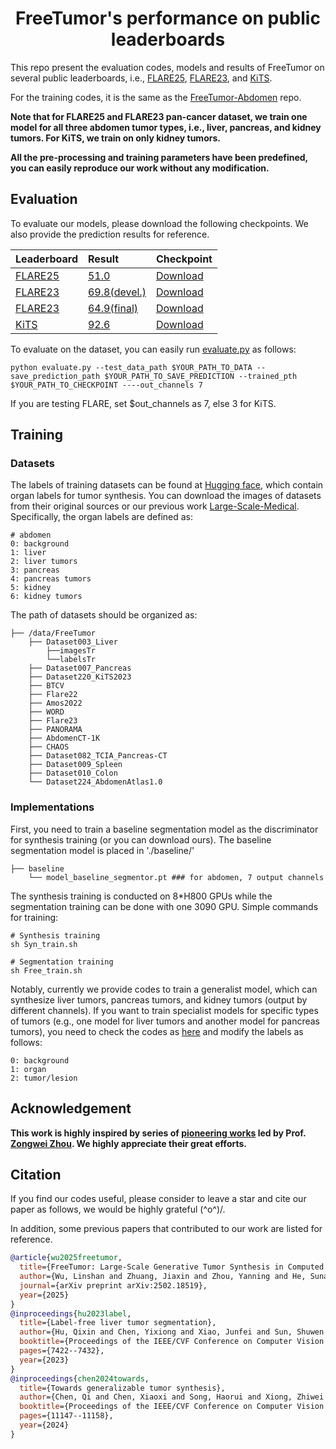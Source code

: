 <div align="center">
<h1>FreeTumor's performance on public leaderboards</h1>

</div>

This repo present the evaluation codes, models and results of FreeTumor on several public leaderboards, i.e., [FLARE25](https://www.codabench.org/competitions/7149/\#/results-tab), [FLARE23](https://codalab.lisn.upsaclay.fr/competitions/12239\#results), and [KiTS](https://kits19.grand-challenge.org/evaluation/challenge/leaderboard/). 

For the training codes, it is the same as the [FreeTumor-Abdomen](https://github.com/Luffy03/FreeTumor/tree/main/FreeTumor-Abdomen) repo. 

**Note that for FLARE25 and FLARE23 pan-cancer dataset, we train one model for all three abdomen tumor types, i.e., liver, pancreas, and kidney tumors. For KiTS, we train on only kidney tumors.**

**All the pre-processing and training parameters have been predefined, you can easily reproduce our work without any modification.**

## Evaluation

To evaluate our models, please download the following checkpoints. We also provide the prediction results for reference.

| Leaderboard                                                                 | Result                                                                                             |  Checkpoint                                                                                       |
| :-------------------------------------------------------------------------- |:---------------------------------------------------------------------------------------------------| :----------------------------------------------------------------------------------------------- |
| [FLARE25](https://www.codabench.org/competitions/7149/#/results-tab)        | [51.0](https://drive.google.com/file/d/1GceUiNST7JMM5k66GaV5farzPbalqc7w/view?usp=sharing)         | [Download](https://drive.google.com/file/d/1Qi4Ms4dSyQc0AxemGNKlsaaDAcTaRoaY/view?usp=sharing)    |
| [FLARE23](https://codalab.lisn.upsaclay.fr/competitions/12239#results)      | [69.8(devel.)](https://drive.google.com/file/d/1QSzBCghQyLG-01i4nrXXOAzhOOVenSen/view?usp=sharing) |  [Download](https://drive.google.com/file/d/1Qi4Ms4dSyQc0AxemGNKlsaaDAcTaRoaY/view?usp=sharing)   |
| [FLARE23](https://codalab.lisn.upsaclay.fr/competitions/12239#results)      | [64.9(final)](https://drive.google.com/file/d/1qSswI5GBJFySlL6dOFGi5jHL-GDPiNoW/view?usp=sharing)  |  [Download](https://drive.google.com/file/d/1Qi4Ms4dSyQc0AxemGNKlsaaDAcTaRoaY/view?usp=sharing)   |
| [KiTS](https://kits19.grand-challenge.org/evaluation/challenge/leaderboard/) | [92.6](https://drive.google.com/file/d/1JBXhQ8136g4sW_qmVoY19CJD_PgMhKN3/view?usp=sharing)         | [Download](https://drive.google.com/file/d/1OtcCleQMLkl52odjqWQsHEOhmAGUhJrf/view?usp=sharing)   |

To evaluate on the dataset, you can easily run [evaluate.py](./evaluate.py) as follows:
```
python evaluate.py --test_data_path $YOUR_PATH_TO_DATA --save_prediction_path $YOUR_PATH_TO_SAVE_PREDICTION --trained_pth $YOUR_PATH_TO_CHECKPOINT ----out_channels 7
```

If you are testing FLARE, set $out_channels as 7, else 3 for KiTS.

## Training

### Datasets

The labels of training datasets can be found at [Hugging face](https://huggingface.co/datasets/Luffy503/FreeTumor), which contain organ labels for tumor synthesis. You can download the images of datasets from their original sources or our previous work [Large-Scale-Medical](https://github.com/Luffy03/Large-Scale-Medical). Specifically, the organ labels are defined as:
```
# abdomen
0: background
1: liver
2: liver tumors
3: pancreas
4: pancreas tumors
5: kidney
6: kidney tumors
```

The path of datasets should be organized as:
```
├── /data/FreeTumor
    ├── Dataset003_Liver
        ├──imagesTr
        └──labelsTr
    ├── Dataset007_Pancreas
    ├── Dataset220_KiTS2023
    ├── BTCV
    ├── Flare22
    ├── Amos2022
    ├── WORD
    ├── Flare23
    ├── PANORAMA
    ├── AbdomenCT-1K
    ├── CHAOS
    ├── Dataset082_TCIA_Pancreas-CT
    ├── Dataset009_Spleen
    ├── Dataset010_Colon
    └── Dataset224_AbdomenAtlas1.0
```

### Implementations

First, you need to train a baseline segmentation model as the discriminator for synthesis training (or you can download ours). The baseline segmentation model is placed in './baseline/'
```
├── baseline
    └── model_baseline_segmentor.pt ### for abdomen, 7 output channels
```

The synthesis training is conducted on 8*H800 GPUs while the segmentation training can be done with one 3090 GPU. Simple commands for training:
```
# Synthesis training
sh Syn_train.sh

# Segmentation training
sh Free_train.sh
```

Notably, currently we provide codes to train a generalist model, which can synthesize liver tumors, pancreas tumors, and kidney tumors (output by different channels). If you want to train specialist models for specific types of tumors (e.g., one model for liver tumors and another model for pancreas tumors), you need to check the codes as [here](https://github.com/Luffy03/FreeTumor/blob/main/FreeTumor-Chest/models/TumorGAN.py) and modify the labels as follows:
```
0: background
1: organ
2: tumor/lesion
```

## Acknowledgement
 
**This work is highly inspired by series of [pioneering works](https://github.com/MrGiovanni/SyntheticTumors) led by Prof. [Zongwei Zhou](https://scholar.google.com/citations?user=JVOeczAAAAAJ&hl=en). We highly appreciate their great efforts.**

## Citation

If you find our codes useful, please consider to leave a star and cite our paper as follows, we would be highly grateful (^o^)/. 

In addition, some previous papers that contributed to our work are listed for reference.

```bibtex
@article{wu2025freetumor,
  title={FreeTumor: Large-Scale Generative Tumor Synthesis in Computed Tomography Images for Improving Tumor Recognition},
  author={Wu, Linshan and Zhuang, Jiaxin and Zhou, Yanning and He, Sunan and Ma, Jiabo and Luo, Luyang and Wang, Xi and Ni, Xuefeng and Zhong, Xiaoling and Wu, Mingxiang and others},
  journal={arXiv preprint arXiv:2502.18519},
  year={2025}
}
@inproceedings{hu2023label,
  title={Label-free liver tumor segmentation},
  author={Hu, Qixin and Chen, Yixiong and Xiao, Junfei and Sun, Shuwen and Chen, Jieneng and Yuille, Alan L and Zhou, Zongwei},
  booktitle={Proceedings of the IEEE/CVF Conference on Computer Vision and Pattern Recognition},
  pages={7422--7432},
  year={2023}
}
@inproceedings{chen2024towards,
  title={Towards generalizable tumor synthesis},
  author={Chen, Qi and Chen, Xiaoxi and Song, Haorui and Xiong, Zhiwei and Yuille, Alan and Wei, Chen and Zhou, Zongwei},
  booktitle={Proceedings of the IEEE/CVF Conference on Computer Vision and Pattern Recognition},
  pages={11147--11158},
  year={2024}
}
```
